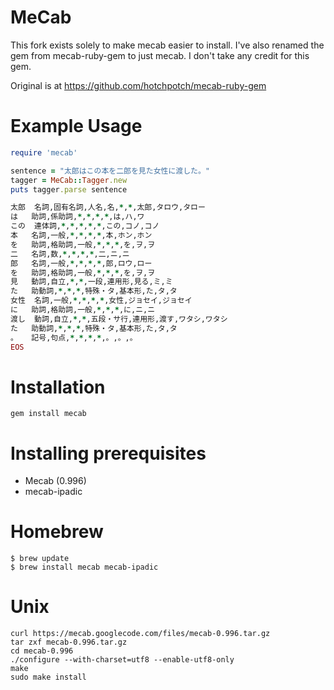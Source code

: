 MeCab
=====

This fork exists solely to make mecab easier to install.
I've also renamed the gem from mecab-ruby-gem to just mecab.
I don't take any credit for this gem.

Original is at https://github.com/hotchpotch/mecab-ruby-gem


Example Usage
=============
```ruby
require 'mecab'

sentence = "太郎はこの本を二郎を見た女性に渡した。"
tagger = MeCab::Tagger.new
puts tagger.parse sentence

太郎	名詞,固有名詞,人名,名,*,*,太郎,タロウ,タロー
は	助詞,係助詞,*,*,*,*,は,ハ,ワ
この	連体詞,*,*,*,*,*,この,コノ,コノ
本	名詞,一般,*,*,*,*,本,ホン,ホン
を	助詞,格助詞,一般,*,*,*,を,ヲ,ヲ
二	名詞,数,*,*,*,*,二,ニ,ニ
郎	名詞,一般,*,*,*,*,郎,ロウ,ロー
を	助詞,格助詞,一般,*,*,*,を,ヲ,ヲ
見	動詞,自立,*,*,一段,連用形,見る,ミ,ミ
た	助動詞,*,*,*,特殊・タ,基本形,た,タ,タ
女性	名詞,一般,*,*,*,*,女性,ジョセイ,ジョセイ
に	助詞,格助詞,一般,*,*,*,に,ニ,ニ
渡し	動詞,自立,*,*,五段・サ行,連用形,渡す,ワタシ,ワタシ
た	助動詞,*,*,*,特殊・タ,基本形,た,タ,タ
。	記号,句点,*,*,*,*,。,。,。
EOS

```
Installation
============
```
gem install mecab
```

Installing prerequisites
=============

* Mecab (0.996)
* mecab-ipadic

# Homebrew

```
$ brew update
$ brew install mecab mecab-ipadic
```

# Unix

```
curl https://mecab.googlecode.com/files/mecab-0.996.tar.gz
tar zxf mecab-0.996.tar.gz
cd mecab-0.996
./configure --with-charset=utf8 --enable-utf8-only
make
sudo make install
```
